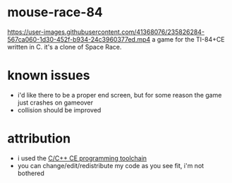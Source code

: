 # mouse-race-84
https://user-images.githubusercontent.com/41368076/235826284-567ca060-1d30-452f-b934-24c3960377ed.mp4
a game for the TI-84+CE written in C. it's a clone of Space Race.

# known issues
- i'd like there to be a proper end screen, but for some reason the game just crashes on gameover
- collision should be improved

# attribution
- i used the <a href="https://github.com/CE-Programming/toolchain">C/C++ CE programming toolchain</a>
- you can change/edit/redistribute my code as you see fit, i'm not bothered
